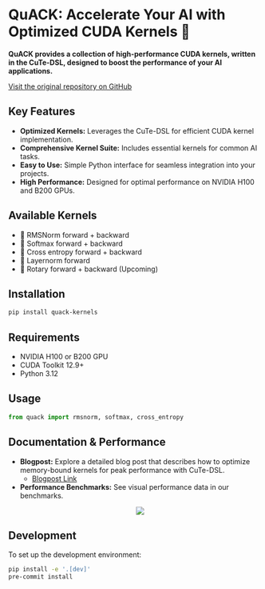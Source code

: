 # QuACK: Accelerate Your AI with Optimized CUDA Kernels 🦆

**QuACK provides a collection of high-performance CUDA kernels, written in the CuTe-DSL, designed to boost the performance of your AI applications.**

[Visit the original repository on GitHub](https://github.com/Dao-AILab/quack)

## Key Features

*   **Optimized Kernels:**  Leverages the CuTe-DSL for efficient CUDA kernel implementation.
*   **Comprehensive Kernel Suite:** Includes essential kernels for common AI tasks.
*   **Easy to Use:** Simple Python interface for seamless integration into your projects.
*   **High Performance:** Designed for optimal performance on NVIDIA H100 and B200 GPUs.

## Available Kernels

*   🦆 RMSNorm forward + backward
*   🦆 Softmax forward + backward
*   🦆 Cross entropy forward + backward
*   🦆 Layernorm forward
*   🦆 Rotary forward + backward (Upcoming)

## Installation

```bash
pip install quack-kernels
```

## Requirements

*   NVIDIA H100 or B200 GPU
*   CUDA Toolkit 12.9+
*   Python 3.12

## Usage

```python
from quack import rmsnorm, softmax, cross_entropy
```

## Documentation & Performance

*   **Blogpost:** Explore a detailed blog post that describes how to optimize memory-bound kernels for peak performance with CuTe-DSL.
    *   [Blogpost Link](media/2025-07-10-membound-sol.md)
*   **Performance Benchmarks:**  See visual performance data in our benchmarks.
    <div align="center">
    <figure>
      <img
      src="media/bf16_kernel_benchmarks_single_row.svg"
      >
    </figure>
    </div>

## Development

To set up the development environment:

```bash
pip install -e '.[dev]'
pre-commit install
```